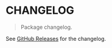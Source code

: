 # CHANGELOG

> Package changelog.

See [GitHub Releases](https://github.com/stdlib-js/stats-iter-cumean/releases) for the changelog.